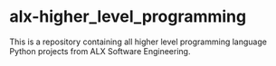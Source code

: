 # alx-higher_level_programming
This is a repository containing all higher level programming language Python projects from ALX Software Engineering.
